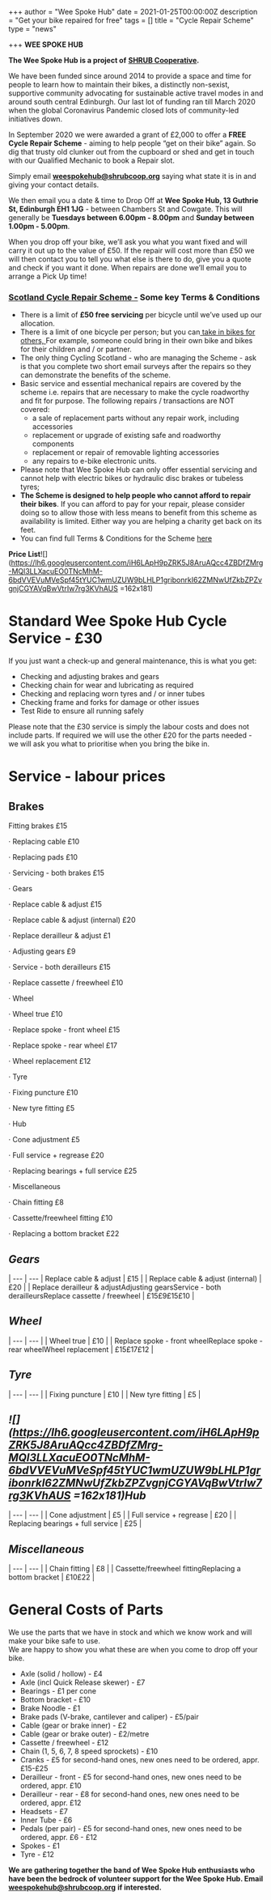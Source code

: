 +++
author = "Wee Spoke Hub"
date = 2021-01-25T00:00:00Z
description = "Get your bike repaired for free"
tags = []
title = "Cycle Repair Scheme"
type = "news"

+++
**WEE SPOKE HUB**

**The Wee Spoke Hub is a project of** [**SHRUB Cooperative**](https://www.shrubcoop.org/)**.**

We have been funded since around 2014 to provide a space and time for people to learn how to maintain their bikes, a distinctly non-sexist, supportive community advocating for sustainable active travel modes in and around south central Edinburgh. Our last lot of funding ran till March 2020 when the global Coronavirus Pandemic closed lots of community-led initiatives down.

In September 2020 we were awarded a grant of £2,000 to offer a **FREE Cycle Repair Scheme** - aiming to help people “get on their bike” again. So dig that trusty old clunker out from the cupboard or shed and get in touch with our Qualified Mechanic to book a Repair slot.

Simply email [**weespokehub@shrubcoop.org**](mailto:weespokehub@shrubcoop.org.uk) saying what state it is in and giving your contact details.

We then email you a date & time to Drop Off at **Wee Spoke Hub, 13 Guthrie St, Edinburgh EH1 1JG** - between Chambers St and Cowgate. This will generally be **Tuesdays between 6.00pm - 8.00pm** and **Sunday between 1.00pm - 5.00pm**.

When you drop off your bike, we’ll ask you what you want fixed and will carry it out up to the value of £50. If the repair will cost more than £50 we will then contact you to tell you what else is there to do, give you a quote and check if you want it done. When repairs are done we’ll email you to arrange a Pick Up time!

### [**Scotland Cycle Repair Scheme -**](https://www.cyclinguk.org/scotland-cycle-repair-scheme-faqs#faq-What-is-the-Scotland-Cycle-Repair-Scheme?) **Some key Terms & Conditions**

* There is a limit of **£50 free servicing** per bicycle until we’ve used up our allocation.
* There is a limit of one bicycle per person; but you can[ take in bikes for others, ](https://www.cyclinguk.org/scotland-cycle-repair-scheme-faqs#faq-Can-I-take-in-bikes-for-others?)For example, someone could bring in their own bike and bikes for their children and / or partner.
* The only thing Cycling Scotland - who are managing the Scheme - ask is that you complete two short email surveys after the repairs so they can demonstrate the benefits of the scheme.
* Basic service and essential mechanical repairs are covered by the scheme i.e. repairs that are necessary to make the cycle roadworthy and fit for purpose. The following repairs / transactions are NOT covered:
  * a sale of replacement parts without any repair work, including accessories
  * replacement or upgrade of existing safe and roadworthy components
  * replacement or repair of removable lighting accessories
  * any repairs to e-bike electronic units.
* Please note that Wee Spoke Hub can only offer essential servicing and cannot help with electric bikes or hydraulic disc brakes or tubeless tyres;
* **The Scheme is designed to help people who cannot afford to repair their bikes**. If you can afford to pay for your repair, please consider doing so to allow those with less means to benefit from this scheme as availability is limited. Either way you are helping a charity get back on its feet.
* You can find full Terms & Conditions for the Scheme [here](https://www.cyclinguk.org/scotland-cycle-repair-scheme-faqs)

**Price List**![](https://lh6.googleusercontent.com/iH6LApH9pZRK5J8AruAQcc4ZBDfZMrg-MQl3LLXacuEO0TNcMhM-6bdVVEVuMVeSpf45tYUC1wmUZUW9bLHLP1gribonrkI62ZMNwUfZkbZPZvgnjCGYAVqBwVtrIw7rg3KVhAUS =162x181)

# **Standard Wee Spoke Hub Cycle Service - £30**

If you just want a check-up and general maintenance, this is what you get:

* Checking and adjusting brakes and gears
* Checking chain for wear and lubricating as required
* Checking and replacing worn tyres and / or inner tubes
* Checking frame and forks for damage or other issues
* Test Ride to ensure all running safely

Please note that the £30 service is simply the labour costs and does not include parts. If required we will use the other £20 for the parts needed - we will ask you what to prioritise when you bring the bike in.

# **Service - labour prices**

## Brakes

 Fitting brakes £15

· Replacing cable £10

· Replacing pads £10

· Servicing - both brakes £15

· Gears

· Replace cable & adjust £15

· Replace cable & adjust (internal) £20

· Replace derailleur & adjust £1

· Adjusting gears £9

· Service - both derailleurs £15

· Replace cassette / freewheel £10

· Wheel

· Wheel true £10

· Replace spoke - front wheel £15

· Replace spoke - rear wheel £17

· Wheel replacement £12

· Tyre

· Fixing puncture £10

· New tyre fitting £5

· Hub

· Cone adjustment £5

· Full service + regrease £20

· Replacing bearings + full service £25

· Miscellaneous

· Chain fitting £8

· Cassette/freewheel fitting £10

· Replacing a bottom bracket £22

## **_Gears_**

| --- | --- | Replace cable & adjust | £15 | | Replace cable & adjust (internal) | £20 | | Replace derailleur & adjustAdjusting gearsService - both derailleursReplace cassette / freewheel | £15£9£15£10 |

## **_Wheel_**

| --- | --- | | Wheel true | £10 | | Replace spoke - front wheelReplace spoke - rear wheelWheel replacement | £15£17£12 |

## **_Tyre_**

| --- | --- | | Fixing puncture | £10 | | New tyre fitting | £5 |

## **_![](https://lh6.googleusercontent.com/iH6LApH9pZRK5J8AruAQcc4ZBDfZMrg-MQl3LLXacuEO0TNcMhM-6bdVVEVuMVeSpf45tYUC1wmUZUW9bLHLP1gribonrkI62ZMNwUfZkbZPZvgnjCGYAVqBwVtrIw7rg3KVhAUS =162x181)Hub_**

| --- | --- | | Cone adjustment | £5 | | Full service + regrease | £20 | | Replacing bearings + full service | £25 |

## **_Miscellaneous_**

| --- | --- | | Chain fitting | £8 | | Cassette/freewheel fittingReplacing a bottom bracket | £10£22 |

# **General Costs of Parts**

We use the parts that we have in stock and which we know work and will make your bike safe to use.  
We are happy to show you what these are when you come to drop off your bike.

* Axle (solid / hollow) - £4
* Axle (incl Quick Release skewer) - £7
* Bearings - £1 per cone
* Bottom bracket - £10
* Brake Noodle - £1
* Brake pads (V-brake, cantilever and caliper) - £5/pair
* Cable (gear or brake inner) - £2
* Cable (gear or brake outer) - £2/metre
* Cassette / freewheel - £12
* Chain (1, 5, 6, 7, 8 speed sprockets) - £10
* Cranks - £5 for second-hand ones, new ones need to be ordered, appr. £15-£25
* Derailleur - front - £5 for second-hand ones, new ones need to be ordered, appr. £10
* Derailleur - rear - £8 for second-hand ones, new ones need to be ordered, appr. £12
* Headsets - £7
* Inner Tube - £6
* Pedals (per pair) - £5 for second-hand ones, new ones need to be ordered, appr. £6 - £12
* Spokes - £1
* Tyre - £12

**We are gathering together the band of Wee Spoke Hub enthusiasts who have been the bedrock of volunteer support for the Wee Spoke Hub. Email** [**weespokehub@shrubcoop.org**](mailto:weespokehub@shrubcoop.org) **if interested.**